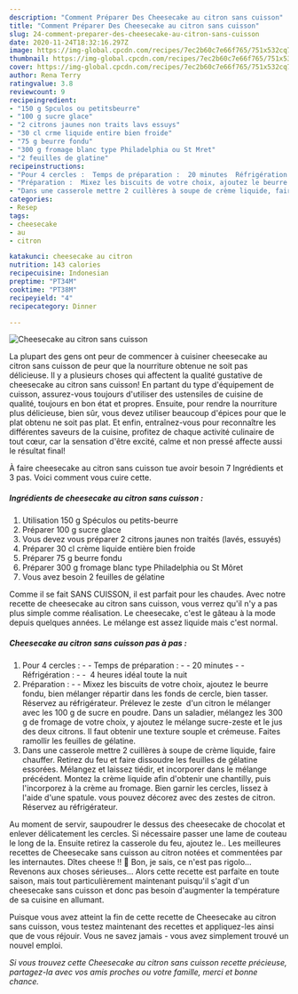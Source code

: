 ```yaml
---
description: "Comment Préparer Des Cheesecake au citron sans cuisson"
title: "Comment Préparer Des Cheesecake au citron sans cuisson"
slug: 24-comment-preparer-des-cheesecake-au-citron-sans-cuisson
date: 2020-11-24T18:32:16.297Z
image: https://img-global.cpcdn.com/recipes/7ec2b60c7e66f765/751x532cq70/cheesecake-au-citron-sans-cuisson-photo-principale-de-la-recette.jpg
thumbnail: https://img-global.cpcdn.com/recipes/7ec2b60c7e66f765/751x532cq70/cheesecake-au-citron-sans-cuisson-photo-principale-de-la-recette.jpg
cover: https://img-global.cpcdn.com/recipes/7ec2b60c7e66f765/751x532cq70/cheesecake-au-citron-sans-cuisson-photo-principale-de-la-recette.jpg
author: Rena Terry
ratingvalue: 3.8
reviewcount: 9
recipeingredient:
- "150 g Spculos ou petitsbeurre"
- "100 g sucre glace"
- "2 citrons jaunes non traits lavs essuys"
- "30 cl crme liquide entire bien froide"
- "75 g beurre fondu"
- "300 g fromage blanc type Philadelphia ou St Mret"
- "2 feuilles de glatine"
recipeinstructions:
- "Pour 4 cercles :  Temps de préparation :  20 minutes  Réfrigération :   4 heures idéal toute la nuit"
- "Préparation :  Mixez les biscuits de votre choix, ajoutez le beurre fondu, bien mélanger répartir dans les fonds de cercle, bien tasser. Réservez au réfrigérateur. Prélevez le zeste  d&#39;un citron le mélanger avec les 100 g de sucre en poudre. Dans un saladier, mélangez les 300 g de fromage de votre choix, y ajoutez le mélange sucre-zeste et le jus des deux citrons. Il faut obtenir une texture souple et crémeuse. Faites ramollir les feuilles de gélatine."
- "Dans une casserole mettre 2 cuillères à soupe de crème liquide, faire chauffer. Retirez du feu et faire dissoudre les feuilles de gélatine essorées. Mélangez et laissez tiédir, et incorporer dans le mélange précédent. Montez la crème liquide afin d&#39;obtenir une chantilly, puis l&#39;incorporez à la crème au fromage. Bien garnir les cercles, lissez à l&#39;aide d&#39;une spatule. vous pouvez décorez avec des zestes de citron. Réservez au réfrigérateur."
categories:
- Resep
tags:
- cheesecake
- au
- citron

katakunci: cheesecake au citron 
nutrition: 143 calories
recipecuisine: Indonesian
preptime: "PT34M"
cooktime: "PT38M"
recipeyield: "4"
recipecategory: Dinner

---
```



![Cheesecake au citron sans cuisson](https://img-global.cpcdn.com/recipes/7ec2b60c7e66f765/751x532cq70/cheesecake-au-citron-sans-cuisson-photo-principale-de-la-recette.jpg)

La plupart des gens ont peur de commencer à cuisiner cheesecake au citron sans cuisson de peur que la nourriture obtenue ne soit pas délicieuse. Il y a plusieurs choses qui affectent la qualité gustative de cheesecake au citron sans cuisson! En partant du type d'équipement de cuisson, assurez-vous toujours d'utiliser des ustensiles de cuisine de qualité, toujours en bon état et propres. Ensuite, pour rendre la nourriture plus délicieuse, bien sûr, vous devez utiliser beaucoup d'épices pour que le plat obtenu ne soit pas plat. Et enfin, entraînez-vous pour reconnaître les différentes saveurs de la cuisine, profitez de chaque activité culinaire de tout cœur, car la sensation d'être excité, calme et non pressé affecte aussi le résultat final!

<!--inarticleads1-->

À faire cheesecake au citron sans cuisson tue avoir besoin 7 Ingrédients et 3 pas. Voici comment vous cuire cette.

##### Ingrédients de cheesecake au citron sans cuisson :

1. Utilisation 150 g Spéculos ou petits-beurre
1. Préparer 100 g sucre glace
1. Vous devez vous préparer 2 citrons jaunes non traités (lavés, essuyés)
1. Préparer 30 cl crème liquide entière bien froide
1. Préparer 75 g beurre fondu
1. Préparer 300 g fromage blanc type Philadelphia ou St Môret
1. Vous avez besoin 2 feuilles de gélatine


Comme il se fait SANS CUISSON, il est parfait pour les chaudes. Avec notre recette de cheesecake au citron sans cuisson, vous verrez qu&#39;il n&#39;y a pas plus simple comme réalisation. Le cheesecake, c&#39;est le gâteau à la mode depuis quelques années. Le mélange est assez liquide mais c&#39;est normal. 

<!--inarticleads2-->

##### Cheesecake au citron sans cuisson pas à pas :

1. Pour 4 cercles : -  - Temps de préparation : -  - 20 minutes -  - Réfrigération : -  -  4 heures idéal toute la nuit
1. Préparation : -  - Mixez les biscuits de votre choix, ajoutez le beurre fondu, bien mélanger répartir dans les fonds de cercle, bien tasser. Réservez au réfrigérateur. Prélevez le zeste  d&#39;un citron le mélanger avec les 100 g de sucre en poudre. Dans un saladier, mélangez les 300 g de fromage de votre choix, y ajoutez le mélange sucre-zeste et le jus des deux citrons. Il faut obtenir une texture souple et crémeuse. Faites ramollir les feuilles de gélatine.
1. Dans une casserole mettre 2 cuillères à soupe de crème liquide, faire chauffer. Retirez du feu et faire dissoudre les feuilles de gélatine essorées. Mélangez et laissez tiédir, et incorporer dans le mélange précédent. Montez la crème liquide afin d&#39;obtenir une chantilly, puis l&#39;incorporez à la crème au fromage. Bien garnir les cercles, lissez à l&#39;aide d&#39;une spatule. vous pouvez décorez avec des zestes de citron. Réservez au réfrigérateur.


Au moment de servir, saupoudrer le dessus des cheesecake de chocolat et enlever délicatement les cercles. Si nécessaire passer une lame de couteau le long de la. Ensuite retirez la casserole du feu, ajoutez le.. Les meilleures recettes de Cheesecake sans cuisson au citron notées et commentées par les internautes. Dîtes cheese !! 🙂 Bon, je sais, ce n&#39;est pas rigolo… Revenons aux choses sérieuses… Alors cette recette est parfaite en toute saison, mais tout particulièrement maintenant puisqu&#39;il s&#39;agit d&#39;un cheesecake sans cuisson et donc pas besoin d&#39;augmenter la température de sa cuisine en allumant. 

<!--inarticleads1-->

<p>
Puisque vous avez atteint la fin de cette recette de Cheesecake au citron sans cuisson, vous testez maintenant des recettes et appliquez-les ainsi que de vous réjouir. Vous ne savez jamais - vous avez simplement trouvé un nouvel emploi.
</p>

<p>
<i>Si vous trouvez cette Cheesecake au citron sans cuisson recette précieuse, partagez-la avec vos amis proches ou votre famille, merci et bonne chance.</i>
</p>
